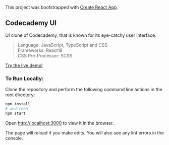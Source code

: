 This project was bootstrapped with [Create React App](https://github.com/facebook/create-react-app).

## Codecademy UI

UI clone of Codecademy, that is known for its eye-catchy user interface.

> Language: JavaScript, TypeScript and CSS \
> Frameworks: React18 \
> CSS Pre-Processor: SCSS

[Try the live demo!](https://codecademy-ui.netlify.app/)

### To Run Locally:
Clone the repository and perform the following command line actions in the root directory:

```bash
npm install
# and then
npm start
```

Open [http://localhost:3000](http://localhost:3000) to view it in the browser.

The page will reload if you make edits. You will also see any lint errors in the console.
